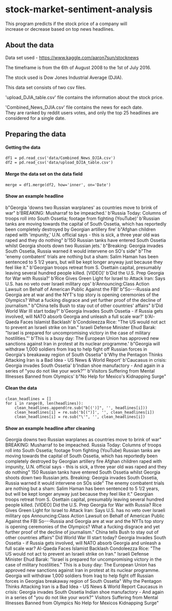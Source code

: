 # stock-market-sentiment-analysis
This program predicts if the stock price of a company will </br> increase or decrease based on top news headlines.

## About the data

Data set used - https://www.kaggle.com/aaron7sun/stocknews

The timeframe is from the 6th of August 2008 to the 1st of July 2016.

The stock used is Dow Jones Industrial Average (DJIA).

This data set consists of two csv files. </br>

'upload_DJIA_table.csv' file contains the information about the stock price.</br>

'Combined_News_DJIA.csv' file contains the news for each date. </br>
They are ranked by reddit users votes, and only the top 25 headlines are considered for a single date.

## Preparing the data

#### Getting the data

```
df1 = pd.read_csv('data/Combined_News_DJIA.csv')
df2 = pd.read_csv('data/upload_DJIA_table.csv')
```
#### Merge the data set on the data field
```
merge = df1.merge(df2, how='inner', on='Date')
```

#### Show an example headline

b"Georgia 'downs two Russian warplanes' as countries move to brink of war" b'BREAKING: Musharraf to be impeached.' b'Russia Today: Columns of troops roll into South Ossetia; footage from fighting (YouTube)' b'Russian tanks are moving towards the capital of South Ossetia, which has reportedly been completely destroyed by Georgian artillery fire' b"Afghan children raped with 'impunity,' U.N. official says - this is sick, a three year old was raped and they do nothing" b'150 Russian tanks have entered South Ossetia whilst Georgia shoots down two Russian jets.' b"Breaking: Georgia invades South Ossetia, Russia warned it would intervene on SO's side" b"The 'enemy combatent' trials are nothing but a sham: Salim Haman has been sentenced to 5 1/2 years, but will be kept longer anyway just because they feel like it." b'Georgian troops retreat from S. Osettain capital, presumably leaving several hundred people killed. [VIDEO]' b'Did the U.S. Prep Georgia for War with Russia?' b'Rice Gives Green Light for Israel to Attack Iran: Says U.S. has no veto over Israeli military ops' b'Announcing:Class Action Lawsuit on Behalf of American Public Against the FBI' b"So---Russia and Georgia are at war and the NYT's top story is opening ceremonies of the Olympics?  What a fucking disgrace and yet further proof of the decline of journalism." b"China tells Bush to stay out of other countries' affairs" b'Did World War III start today?' b'Georgia Invades South Ossetia - if Russia gets involved, will NATO absorb Georgia and unleash a full scale war?' b'Al-Qaeda Faces Islamist Backlash' b'Condoleezza Rice: "The US would not act to prevent an Israeli strike on Iran." Israeli Defense Minister Ehud Barak: "Israel is prepared for uncompromising victory in the case of military hostilities."' b'This is a busy day:  The European Union has approved new sanctions against Iran in protest at its nuclear programme.' b"Georgia will withdraw 1,000 soldiers from Iraq to help fight off Russian forces in Georgia's breakaway region of South Ossetia" b'Why the Pentagon Thinks Attacking Iran is a Bad Idea - US News &amp; World Report' b'Caucasus in crisis: Georgia invades South Ossetia' b'Indian shoe manufactory  - And again in a series of "you do not like your work?"' b'Visitors Suffering from Mental Illnesses Banned from Olympics' b"No Help for Mexico's Kidnapping Surge"

#### Clean the data

```
clean_headlines = []
for i in range(0, len(headlines)):
    clean_headlines.append(re.sub("b[(')]", '', headlines[i]))
    clean_headlines[i] = re.sub('b[(")]', '', clean_headlines[i])
    clean_headlines[i] = re.sub("\'", '', clean_headlines[i])
```

#### Show an example headline after cleaning

Georgia downs two Russian warplanes as countries move to brink of war" BREAKING: Musharraf to be impeached. Russia Today: Columns of troops roll into South Ossetia; footage from fighting (YouTube) Russian tanks are moving towards the capital of South Ossetia, which has reportedly been completely destroyed by Georgian artillery fire Afghan children raped with impunity, U.N. official says - this is sick, a three year old was raped and they do nothing" 150 Russian tanks have entered South Ossetia whilst Georgia shoots down two Russian jets. Breaking: Georgia invades South Ossetia, Russia warned it would intervene on SOs side" The enemy combatent trials are nothing but a sham: Salim Haman has been sentenced to 5 1/2 years, but will be kept longer anyway just because they feel like it." Georgian troops retreat from S. Osettain capital, presumably leaving several hundred people killed. [VIDEO] Did the U.S. Prep Georgia for War with Russia? Rice Gives Green Light for Israel to Attack Iran: Says U.S. has no veto over Israeli military ops Announcing:Class Action Lawsuit on Behalf of American Public Against the FBI So---Russia and Georgia are at war and the NYTs top story is opening ceremonies of the Olympics?  What a fucking disgrace and yet further proof of the decline of journalism." China tells Bush to stay out of other countries affairs" Did World War III start today? Georgia Invades South Ossetia - if Russia gets involved, will NATO absorb Georgia and unleash a full scale war? Al-Qaeda Faces Islamist Backlash Condoleezza Rice: "The US would not act to prevent an Israeli strike on Iran." Israeli Defense Minister Ehud Barak: "Israel is prepared for uncompromising victory in the case of military hostilities." This is a busy day:  The European Union has approved new sanctions against Iran in protest at its nuclear programme. Georgia will withdraw 1,000 soldiers from Iraq to help fight off Russian forces in Georgias breakaway region of South Ossetia" Why the Pentagon Thinks Attacking Iran is a Bad Idea - US News &amp; World Report Caucasus in crisis: Georgia invades South Ossetia Indian shoe manufactory  - And again in a series of "you do not like your work?" Visitors Suffering from Mental Illnesses Banned from Olympics No Help for Mexicos Kidnapping Surge"
